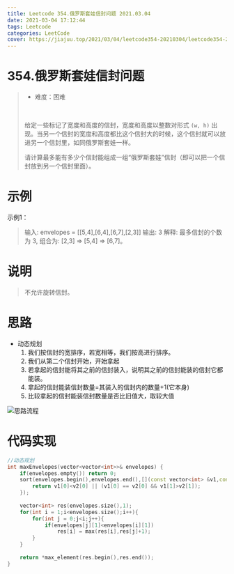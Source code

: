 ```yaml
---
title: Leetcode 354.俄罗斯套娃信封问题 2021.03.04
date: 2021-03-04 17:12:44
tags: Leetcode
categories: LeetCode
cover: https://jiajuu.top/2021/03/04/leetcode354-20210304/leetcode354-20210304.jpg
---
```


# 354.俄罗斯套娃信封问题

> - 难度：困难
>
> <br>
>
> 给定一些标记了宽度和高度的信封，宽度和高度以整数对形式 `(w, h)` 出现。当另一个信封的宽度和高度都比这个信封大的时候，这个信封就可以放进另一个信封里，如同俄罗斯套娃一样。
>
> 请计算最多能有多少个信封能组成一组“俄罗斯套娃”信封（即可以把一个信封放到另一个信封里面）。
>



# 示例

示例1：

>   输入: envelopes = [[5,4],[6,4],[6,7],[2,3]]
>   输出: 3 
>   解释: 最多信封的个数为 3, 组合为: [2,3] => [5,4] => [6,7]。



# 说明

> 不允许旋转信封。



# 思路

- 动态规划
  1. 我们按信封的宽排序，若宽相等，我们按高进行排序。
  2. 我们从第二个信封开始，开始拿起
  3. 若拿起的信封能将其之前的信封装入，说明其之前的信封能装的信封它都能装。
  4. 拿起的信封能装信封数量=其装入的信封内的数量+1(它本身)
  5. 比较拿起的信封能装信封数量是否比旧值大，取较大值

![思路流程](https://jiajuu.top/2021/03/04/leetcode354-20210304/思路流程.png)



# 代码实现

```C++
//动态规划
int maxEnvelopes(vector<vector<int>>& envelopes) {
    if(envelopes.empty()) return 0;
    sort(envelopes.begin(),envelopes.end(),[](const vector<int> &v1,const vector<int> &v2){
        return v1[0]<v2[0] || (v1[0] == v2[0] && v1[1]>v2[1]);
    });
    
    vector<int> res(envelopes.size(),1);
    for(int i = 1;i<envelopes.size();i++){
        for(int j = 0;j<i;j++){
            if(envelopes[j][1]<envelopes[i][1])
                res[i] = max(res[i],res[j]+1);
        }
    }
    
    return *max_element(res.begin(),res.end());
}
```




